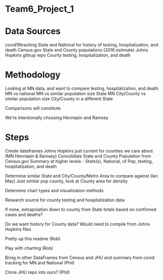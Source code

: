 # Team6_Project_1

# Data Sources
covid19tracking
  State and National for history of testing, hospitalization, and death
Census.gov
  State and County populations (2018 estimate)
Johns Hopkins githup repo
  County testing, hospitalization, and death

# Methodology
Looking at MN data, and want to compare testing, hospitalization, and death
  MN vs national
  MN vs similar population size State
  MN City/County vs similar population size City/County in a different State 

Comparisons will constitute 

We're intentionally choosing Hennepin and Ramsey 
 
  
# Steps
Create dataframes
  Johns Hopkins just current for counties we care about (MN Hennepin & Ramsey)
  Consolidate State and County Population from Census.gov
  Summary at higher levels - State(s), National, of Pop, testing, hospitalization, and death 

Determine similar State and City/County/Metro Area to compare against (Ian Mac)
  Just similar pop county, look at County area for density

Determine chart types and visualization methods

Research source for county testing and hospitalization data

If none, extrapolation down to county from State totals based on confirmed cases and deaths?

Do we want history for County data? Would need to compile from Johns Hopkins files

Pretty up this readme (Rob)

Play with charting (Rob)

Bring in other DataFrames from Census and JHU and summary from covid tracking for MN and National (Phil)

Clone JHU repo into ours? (Phil)

 

